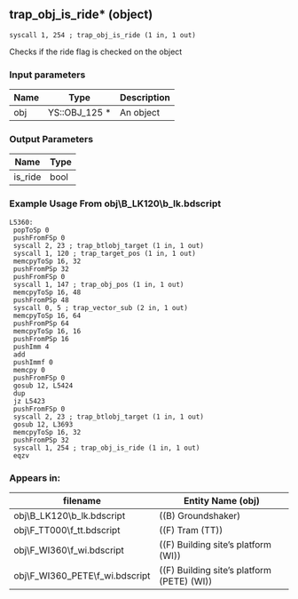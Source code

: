 ## trap_obj_is_ride* (object)

`syscall 1, 254 ; trap_obj_is_ride (1 in, 1 out)`

Checks if the ride flag is checked on the object

### Input parameters
| Name | Type | Description
|------|------|------------
| obj   | YS::OBJ_125 *   | An object


### Output Parameters
| Name | Type
|------|-----
| is_ride   | bool   
### Example Usage From obj\B_LK120\b_lk.bdscript
```plaintext
L5360:
 popToSp 0
 pushFromFSp 0
 syscall 2, 23 ; trap_btlobj_target (1 in, 1 out)
 syscall 1, 120 ; trap_target_pos (1 in, 1 out)
 memcpyToSp 16, 32
 pushFromPSp 32
 pushFromFSp 0
 syscall 1, 147 ; trap_obj_pos (1 in, 1 out)
 memcpyToSp 16, 48
 pushFromPSp 48
 syscall 0, 5 ; trap_vector_sub (2 in, 1 out)
 memcpyToSp 16, 64
 pushFromPSp 64
 memcpyToSp 16, 16
 pushFromPSp 16
 pushImm 4
 add 
 pushImmf 0
 memcpy 0
 pushFromFSp 0
 gosub 12, L5424
 dup 
 jz L5423
 pushFromFSp 0
 syscall 2, 23 ; trap_btlobj_target (1 in, 1 out)
 gosub 12, L3693
 memcpyToSp 16, 32
 pushFromPSp 32
 syscall 1, 254 ; trap_obj_is_ride (1 in, 1 out)
 eqzv
```


### Appears in:
| filename | Entity Name (obj)
|----------|-------------
| obj\B_LK120\b_lk.bdscript       | ((B) Groundshaker)          
| obj\F_TT000\f_tt.bdscript       | ((F) Tram (TT))          
| obj\F_WI360\f_wi.bdscript       | ((F) Building site’s platform (WI))          
| obj\F_WI360_PETE\f_wi.bdscript       | ((F) Building site’s platform (PETE) (WI))          



